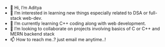 - 👋 Hi, I’m Aditya
- 👀 I’m interested in learning new things especially related to DSA or full-stack web-dev.
- 🌱 I’m currently learning C++ coding along with web development.
- 💞️ I’m looking to collaborate on projects involving basics of C or C++ and MERN backend stack
- 📫 How to reach me..? just email me anytime..!

<!---
McQueen11/McQueen11 is a ✨ special ✨ repository because its `README.md` (this file) appears on your GitHub profile.
You can click the Preview link to take a look at your changes.
--->
